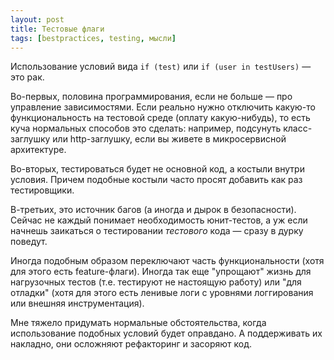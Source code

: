 ```yaml
---
layout: post
title: Тестовые флаги
tags: [bestpractices, testing, мысли]
---
```

Использование условий вида `if (test)` или `if (user in testUsers)` — это рак.

Во-первых, половина программирования, если не больше — про управление зависимостями. Если реально нужно отключить какую-то функциональность на тестовой среде (оплату какую-нибудь), то есть куча нормальных способов это сделать: например, подсунуть класс-заглушку или http-заглушку, если вы живете в микросервисной архитектуре.

Во-вторых, тестироваться будет не основной код, а костыли внутри условия. Причем подобные костыли часто просят добавить как раз тестировщики.

В-третьих, это источник багов (а иногда и дырок в безопасности). Сейчас не каждый понимает необходимость юнит-тестов, а уж если начнешь заикаться о тестировании *тестового* кода — сразу в дурку поведут. 

Иногда подобным образом переключают часть функциональности (хотя для этого есть feature-флаги). Иногда так еще "упрощают" жизнь для нагрузочных тестов (т.е. тестируют не настоящую работу) или "для отладки" (хотя для этого есть ленивые логи с уровнями логгирования или внешняя инструментация). 

Мне тяжело придумать нормальные обстоятельства, когда использование подобных условий будет оправдано. А поддерживать их накладно, они осложняют рефакторинг и засоряют код.

